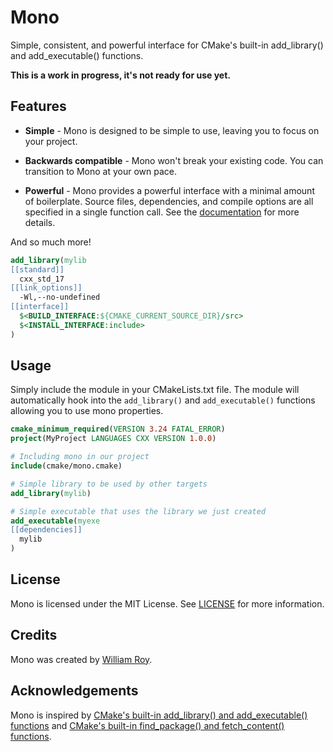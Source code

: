 # Mono

Simple, consistent, and powerful interface for CMake's built-in add_library() and add_executable() functions.

**This is a work in progress, it's not ready for use yet.**

## Features

* **Simple** - Mono is designed to be simple to use, leaving you to focus on your project.

* **Backwards compatible** - Mono won't break your existing code. You can transition to Mono at your own pace.

* **Powerful** - Mono provides a powerful interface with a minimal amount of boilerplate. Source files, dependencies, and compile options are all specified in a single function call. See the [documentation](docs/spec.md) for more details.

<!-- TODO:

* **Flexible** - Mono is designed to be flexible and extensible. It is easy to add new features and customize the behavior of existing features.

-->

And so much more!

```cmake
add_library(mylib
[[standard]]
  cxx_std_17
[[link_options]]
  -Wl,--no-undefined
[[interface]]
  $<BUILD_INTERFACE:${CMAKE_CURRENT_SOURCE_DIR}/src>
  $<INSTALL_INTERFACE:include>
)
```

## Usage

Simply include the module in your CMakeLists.txt file. The module will automatically hook into the `add_library()` and `add_executable()` functions allowing you to use mono properties.

```cmake
cmake_minimum_required(VERSION 3.24 FATAL_ERROR)
project(MyProject LANGUAGES CXX VERSION 1.0.0)

# Including mono in our project
include(cmake/mono.cmake)

# Simple library to be used by other targets
add_library(mylib)

# Simple executable that uses the library we just created
add_executable(myexe
[[dependencies]]
  mylib
)
```

<!-- TODO:

### Advanced Usage

```cmake
# Add a new property to the mono::properties list
list(APPEND mono::properties [[my_custom_property]])

# Add a new function that will be called when the property is used
function(mono::on_my_custom_property target)
  message("my_custom_property was used for target ${target}")
endfunction()
```

-->

## License

Mono is licensed under the MIT License. See [LICENSE](LICENSE) for more information.

## Credits

Mono was created by [William Roy](https://www.github.com/wroyca).

## Acknowledgements

Mono is inspired by [CMake's built-in add_library() and add_executable() functions](https://cmake.org/cmake/help/latest/command/add_library.html) and [CMake's built-in find_package() and fetch_content() functions](https://cmake.org/cmake/help/latest/command/find_package.html).
